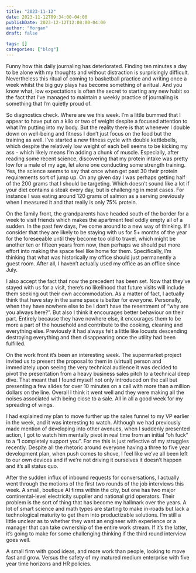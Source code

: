 ```yaml
---
title: "2023-11-12"
date: 2023-11-12T09:34:00-04:00
publishDate: 2023-12-12T12:00:00-04:00
author: "Morgan"
draft: false

tags: []
categories: ["blog"]
---
```


Funny how this daily journaling has deteriorated. Finding ten minutes a day to be alone with my thoughts and without distraction is surprisingly difficult. Nevertheless this ritual of coming to basketball practice and writing once a week whilst the big guy plays has become something of a ritual. And you know what, low expectations is often the secret to starting any new habit so the fact that I’ve managed to maintain a weekly practice of journaling is something that I’m quietly proud of.

So diagnostics check. Where are we this week. I’m a little bummed that I appear to have put on a kilo or two of weight despite a focused attention to what I’m putting into my body. But the reality there is that whenever I double down on well-being and fitness I don’t just focus on the food but the training as well. I’ve started a new fitness cycle with double kettlebells, which despite the relatively low weight of each bell seems to be kicking my ass - which likely means I’m adding a chunk of muscle. Especially, after reading some recent science, discovering that my protein intake was pretty low for a male of my age, let alone one conducting some strength training. Yes, the science seems to say that once when get past 30 their protein requirements sort of jump up. On any given day I was perhaps getting half of the 200 grams that I should be targeting. Which doesn’t sound like a lot if your diet contains a steak every day, but is challenging in most cases. For instance I was eating around 120 grams of salmon as a serving previously when I measured it and that really is only 75% protein.

On the family front, the grandparents have headed south of the border for a week to visit friends which makes the apartment feel oddly empty all of a sudden. In the past few days, I’ve come around to a new way of thinking. If I consider that they are likely to be staying with us for 5+ months of the year for the foreseeable until they become too old to travel, which might be another ten or fifteen years from now, then perhaps we should put more effort into making the space feel like home for them. Specifically, I’m thinking that what was historically my office should just permanently a guest room. After all, I haven’t actually used my office as an office since July.

I also accept the fact that now the precedent has been set. Now that they’ve stayed with us for a visit, there’s no likelihood that future visits will include them seeking out their own accommodation. As a matter of fact, I actually think that have stay in the same space is better for everyone. Personally, when they have nowhere else to be I don’t have the resentment of “why are you always here?”. But also I think it encourages better behaviour on their part. Entirely because they have nowhere else, it encourages them to be more a part of the household and contribute to the cooking, cleaning and everything else. Previously it had always felt a little like locusts descending destroying everything and then disappearing once the utility had been fulfilled.

On the work front it’s been an interesting week. The supermarket project invited us to present the proposal to them in (virtual) person and immediately upon seeing the very technical audience it was decided to pivot the presentation from a heavy business sales pitch to a technical deep dive. That meant that I found myself not only introduced on the call but presenting a few slides for over 10 minutes on a call with more than a million dollars on the line. Overall I think it went well and they were making all the noises associated with being close to a sale. All in all a good week for my spreading of wings.

I had explained my plan to move further up the sales funnel to my VP earlier in the week, and it was interesting to watch. Although we had previously made mention of developing into other avenues, when I suddenly presented action, I got to watch him mentally pivot in real time from an initial “oh fuck” to a “I completely support you”. For me this is just reflective of my struggles recently. Despite all the rhetoric around everyone having a three to five year development plan, when push comes to shove, I feel like we’ve all been left to our own devices and if we’re not driving it ourselves it doesn’t happen and it’s all status quo.

After the sudden influx of inbound requests for conversations, I actually went through the motions of the first two rounds of the job interviews this week. A small, boutique AI firms within the city, but one has two major continental-level electricity supplier and national grid operators. Their problem is the sort of thing that has become my hallmark over the years. A lot of smart science and math types are starting to make in-roads but lack a technological maturity to get them into productizable solutions. I’m still a little unclear as to whether they want an engineer with experience or a manager that can take ownership of the entire work stream. If it’s the latter, it’s going to make for some challenging thinking if the third round interview goes well.

A small firm with good ideas, and more work than people, looking to move fast and grow. Versus the safety of my matured medium enterprise with five year time horizons and HR policies.
